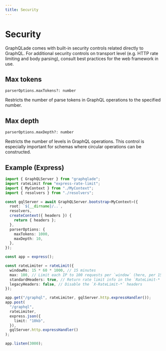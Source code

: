 ```yaml
---
title: Security
---
```


# Security

GraphQLade comes with built-in security controls related directly to GraphQL.
For additional security controls on transport level
(e.g. HTTP rate limiting and body parsing),
consult best practices for the web framework in use.

## Max tokens

`parserOptions.maxTokens?: number`

Restricts the number of parse tokens in GraphQL operations to the specified number.

## Max depth

`parserOptions.maxDepth?: number`

Restricts the number of levels in GraphQL operations.
This control is especially important for schemas where circular operations can be constructed.

## Example (Express)

```ts
import { GraphQLServer } from "graphqlade";
import rateLimit from "express-rate-limit";
import { MyContext } from "./MyContext";
import { resolvers } from "./resolvers";

const gqlServer = await GraphQLServer.bootstrap<MyContext>({
  root: `${__dirname}/..`,
  resolvers,
  createContext({ headers }) {
    return { headers };
  },
  parserOptions: {
    maxTokens: 1000,
    maxDepth: 10,
  },
});

const app = express();

const rateLimiter = rateLimit({
  windowMs: 15 * 60 * 1000, // 15 minutes
  max: 100, // Limit each IP to 100 requests per `window` (here, per 15 minutes)
  standardHeaders: true, // Return rate limit info in the `RateLimit-*` headers
  legacyHeaders: false, // Disable the `X-RateLimit-*` headers
});

app.get("/graphql", rateLimiter, gqlServer.http.expressHandler());
app.post(
  "/graphql",
  rateLimiter,
  express.json({
    limit: "10kb",
  }),
  gqlServer.http.expressHandler()
);

app.listen(3000);
```
